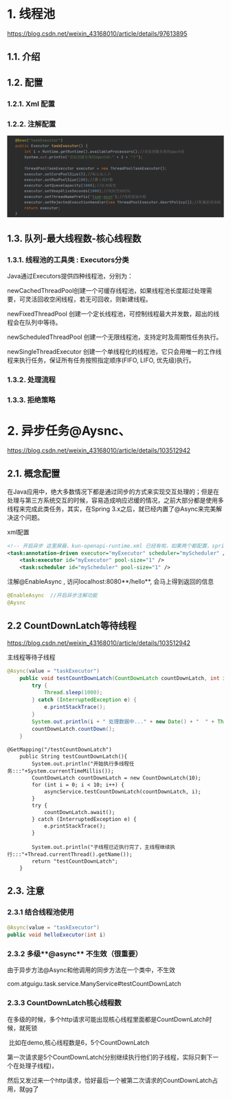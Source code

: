 # 1. **线程池**

https://blog.csdn.net/weixin_43168010/article/details/97613895

## 1.1. **介绍**

 

## 1.2. **配置**

### 1.2.1. **Xml** **配置**

 

### 1.2.2. **注解配置**

![异步任务注解配置](./assets/异步任务注解配置.png) 

 

 

## 1.3. **队列-最大线程数-核心线程数**

### 1.3.1. **线程池的工具类 : Executors分类**

Java通过Executors提供四种线程池，分别为：

newCachedThreadPool创建一个可缓存线程池，如果线程池长度超过处理需要，可灵活回收空闲线程，若无可回收，则新建线程。

newFixedThreadPool 创建一个定长线程池，可控制线程最大并发数，超出的线程会在队列中等待。

newScheduledThreadPool 创建一个无限线程池，支持定时及周期性任务执行。

newSingleThreadExecutor 创建一个单线程化的线程池，它只会用唯一的工作线程来执行任务，保证所有任务按照指定顺序(FIFO, LIFO, 优先级)执行。

 

### 1.3.2. **处理流程**



### 1.3.3. **拒绝策略**

 

 

# 2. **异步任务@Aysnc**、

<https://blog.csdn.net/weixin_43168010/article/details/103512942>

## 2.1. **概念配置**

​	在Java应用中，绝大多数情况下都是通过同步的方式来实现交互处理的；但是在处理与第三方系统交互的时候，容易造成响应迟缓的情况，之前大部分都是使用多线程来完成此类任务，其实，在Spring 3.x之后，就已经内置了@Async来完美解决这个问题。

xml配置

```xml
<!-- 开启异步 这里屏蔽，kun-openapi-runtime.xml 已经有啦，如果两个都配置，spring 工程：xml 会覆盖 注解，spring boot 启动会报错 -->
<task:annotation-driven executor="myExecutor" scheduler="myScheduler" />
	<task:executor id="myExecutor" pool-size="1" />
	<task:scheduler id="myScheduler" pool-size="1" /> 
```

注解@EnableAsync , 访问localhost:8080**/hello**, 会马上得到返回的信息

```java
@EnableAsync  //开启异步注解功能
@Aysnc
```



##  2.2 CountDownLatch等待线程

 <https://blog.csdn.net/weixin_43168010/article/details/103512942>

主线程等待子线程

```java
@Async(value = "taskExecutor")
    public void testCountDownLatch(CountDownLatch countDownLatch, int i){
        try {
            Thread.sleep(1000);
        } catch (InterruptedException e) {
            e.printStackTrace();
        }
        System.out.println(i + " 处理数据中..." + new Date() + "  " + Thread.currentThread().getName());
        countDownLatch.countDown();
    }
```

```
@GetMapping("/testCountDownLatch")
    public String testCountDownLatch(){
        System.out.println("开始执行多线程任务:::"+System.currentTimeMillis());
        CountDownLatch countDownLatch = new CountDownLatch(10);
        for (int i = 0; i < 10; i++) {
            asyncService.testCountDownLatch(countDownLatch, i);
        }
        try {
            countDownLatch.await();
        } catch (InterruptedException e) {
            e.printStackTrace();
        }

        System.out.println("子线程已近执行完了，主线程继续执行:::"+Thread.currentThread().getName());
        return "testCountDownLatch";
    }
```

## 2.3. **注意**

### 2.3.1 **结合线程池使用**

```java
@Async(value = "taskExecutor")
public void helloExecutor(int i)
```

### 2.3.2 多级**@async** **不生效**（很重要）

 由于异步方法@Async和他调用的同步方法在一个类中，不生效

com.atguigu.task.service.ManyService#testCountDownLatch 

###  2.3.3 CountDownLatch核心线程数

在多级的时候，多个http请求可能出现核心线程里面都是CountDownLatch时候，就死锁

​	比如在demo,核心线程数是6，5个CountDownLatch

​	第一次请求是5个CountDownLatch(分别继续执行他们的子线程，实际只剩下一个在处理子线程)，

​	然后又发过来一个http请求，恰好最后一个被第二次请求的CountDownLatch占用，就gg了